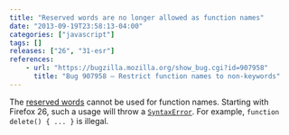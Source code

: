 ```yaml
---
title: "Reserved words are no longer allowed as function names"
date: "2013-09-19T23:58:13-04:00"
categories: ["javascript"]
tags: []
releases: ["26", "31-esr"]
references:
    - url: "https://bugzilla.mozilla.org/show_bug.cgi?id=907958"
      title: "Bug 907958 – Restrict function names to non-keywords"
---
```

The [reserved words](https://developer.mozilla.org/docs/Web/JavaScript/Reference/Reserved_Words) cannot be used for function names. Starting with Firefox 26, such a usage will throw a [`SyntaxError`](https://developer.mozilla.org/docs/Web/JavaScript/Reference/Global_Objects/SyntaxError). For example, `function delete() { ... }` is illegal.
